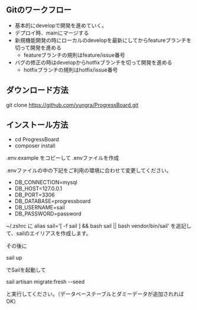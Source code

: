 ## Gitのワークフロー
- 基本的にdevelopで開発を進めていく。
- デプロイ時、mainにマージする
- 新規機能開発の時にローカルのdevelopを最新にしてからfeatureブランチを切って開発を進める
  - featureブランチの規則はfeature/issue番号
- バグの修正の時はdevelopからhotfixブランチを切って開発を進める
  - hotfixブランチの規則はhotfix/issue番号

## ダウンロード方法

git clone https://github.com/yungra/ProgressBoard.git

## インストール方法
- cd ProgressBoard
- composer install

.env.example をコピーして .envファイルを作成

.envファイルの中の下記をご利用の環境に合わせて変更してください。

- DB_CONNECTION=mysql
- DB_HOST=127.0.0.1
- DB_PORT=3306
- DB_DATABASE=progressboard
- DB_USERNAME=sail
- DB_PASSWORD=password

~/.zshrc
に
alias sail='[ -f sail ] && bash sail || bash vendor/bin/sail'
を追記して、sailのエイリアスを作成します。

その後に

sail up

でSailを起動して

sail artisan migrate:fresh --seed

と実行してください。（データベーステーブルとダミーデータが追加されればOK）
